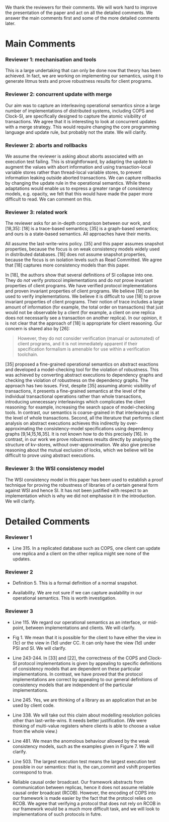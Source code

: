 We thank the reviewers for their comments. We will work hard to
improve the presentation of the paper and act on all the detailed
comments. We answer the main comments first and some of the more
detailed comments later.

# Main Comments

### Reviewer 1: mechanisation and tools

This is a large undertaking that can only be done now that theory has 
been achieved. In fact, we are working on implementing our semantics, 
using it to generate litmus tests and prove robustness results for 
client programs.

### Reviewer 2: concurrent update with merge

Our aim was to capture an interleaving operational semantics since a 
large number of implementations of distributed systems, including 
COPS and Clock-SI, are specifically designed to capture the atomic 
visibility of transactions. We agree that it is interesting to look
at concurrent updates with a merge strategy. This would require 
changing the core programming language and update rule, but 
probably not the state. We will clarify.
 
### Reviewer 2: aborts and rollbacks

We assume the reviewer is asking about aborts associated with an
execution test failing. This is straightforward, by adapting the
update to augment the values with abort information and using
transaction-local variable stores rather than thread-local variable
stores, to prevent information leaking outside aborted transactions.
We can capture rollbacks by changing the update rule in the
operational semantics.  While these adaptations would enable us to
express a greater range of consistency models, e.g. opacity, we felt
that this would have made the paper more difficult to read. We can
comment on this.

### Reviewer 3: related work

The reviewer asks for an in-depth comparison between our work, and
[18,35]: [18] is a trace-based semantics; [35] is a graph-based
semantics; and ours is a state-based semantics. All approaches have
their merits.

All assume the last-write-wins policy. [35] and this paper assumes
snapshot properties, because the focus is on weak consistency models
widely used in distributed databases. [18] does not assume snapshot
properties, because the focus is on isolation levels such as Read
Committed. We agree that [18] captures more consistency models than
this paper. 

In [18], the authors show that several definitions of SI collapse into
one.  They do *not* verify protocol implementations and do *not* prove
invariant properties of client programs. We have verified protocol
implementations and proven invariant properties of client programs. We
believe [18] can be used to verify implementations. We believe it is
difficult to use [18] to prove invariant properties of client
programs.  Their notion of trace includes a large amount of
information (for example, the total order on transactions) that just
would not be observable by a client (for example, a client on one
replica does not necessarily see a transaction on another replica).
In our opinion, it is not clear that the approach of [18] is
appropriate for client reasoning. Our concern is shared also by [26]:
> However, they do not consider verification (manual or  automated)
> of client programs, and it is not immediately apparent if their
> specification formalism is amenable for use within a verification
> toolchain.

[35] proposed a fine-grained operational semantics on abstract
exactions and developed a model-checking tool for the violation of
robustness. This was achieved by converting abstract executions to
dependency graphs and checking the violation of robustness on the
dependency graphs. The approach has two issues. First, despite [35]
assuming atomic visibility of transactions, it presents a fine-grained
semantics at the level of the individual transactional operations
rather than whole transactions, introducing unnecessary interleavings
which complicates the client reasoning: for example, increasing the
search space of model-checking tools. In contrast, our semantics is
coarse-grained in that interleaving is at the level of whole
transactions. Second, all the literature that performs client analysis
on abstract executions achieves this indirectly by over-approximating
the consistency-model specifications using dependency graphs
[9,14,15,16,35]. It is not known how to do this precisely [16]. In
contrast, in our work we prove robustness results directly by
analysing the structure of kv-stores, without over-approximation.  We
also give precise reasoning about the mutual exclusion of locks,
which we believe will be difficult to prove using abstract executions.

### Reviewer 3: the WSI consistency model

The WSI consistency model in this paper has been used to establish 
a proof technique for proving the robustness of libraries of a certain 
general form against WSI and hence SI. It has not been justified with 
respect to an implementation which is why we did not emphasise it in 
the introduction. We will clarify.

# Detailed Comments

### Reviewer 1

- Line 315. In a replicated database such as COPS, one client can update
one replica and a client on the other replica might see none of the
updates.

### Reviewer 2

- Definition 5. This is a formal definition of a normal snapshot.

- Availability. We are not sure if we can capture avalability in our
operational semantics. This is worth investigation. 
 

### Reviewer 3

- Line 115. We regard our operational semantics as an interface, or
mid-point, between implementations and clients. We will clarify.

- Fig 1. We mean that it is possible for the client to have either the
  view in (1c) or the view in (1d) under CC. It can only have the view
  (1d) under PSI and SI. We will clarify.

- Line 243-244. In [33] and [22], the correctness of the COPS and
Clock-SI protocol implementations is given by appealing to specific
definitions of consistency models that are dependent on these
particular implementations.  In contrast, we have proved that the
protocol implementations are correct by appealing to our general
definitions of consistency models that are independent of the
particular implementations.

- Line 245. Yes, we are thinking of a library as an application that
  an be used by client code.

- Line 338. We will take out this claim about modelling resolution
policies other than last-write-wins. It needs better justification.
(We were thinking of multi-value registers where clients is able to
choose a value from the whole view.)

- Line 481. We mean the anomolous behaviour allowed by the weak
  consistency models, such as the examples given in Figure 7. We will
  clarify.

- Line 503. The largest execution test means the largest execution
test possible in our semantics: that is, the can_commit and vshift
properties correspond to true.

- Reliable causal order broadcast. Our framework abstracts from
communication between replicas, hence it does not assume reliable
causal order broadcast (RCOB). However, the encoding of COPS into our
framework is made easier by the fact that the protocol relies on RCOB.
We agree that verifying a protocol that does not rely on RCOB in our
framework would be a much more difficult task, and we will look to
implementations of such protocols in futre. 
